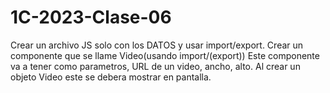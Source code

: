 # 1C-2023-Clase-06
Crear un archivo JS solo con los DATOS y usar import/export.
Crear un componente que se llame Video(usando import/(export)) Este componente va a tener como parametros, URL de un video, ancho, alto. 
Al crear un objeto Video este se debera mostrar en pantalla.